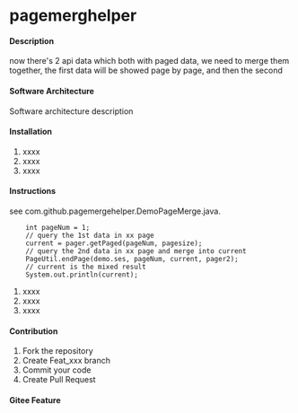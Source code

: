 # pagemerghelper

#### Description
now there's 2 api data which both with paged data, we need to merge them together, the first data will be showed page by page, and then the second

#### Software Architecture
Software architecture description

#### Installation

1.  xxxx
2.  xxxx
3.  xxxx

#### Instructions
see com.github.pagemergehelper.DemoPageMerge.java.
		
		int pageNum = 1;
		// query the 1st data in xx page
		current = pager.getPaged(pageNum, pagesize);
		// query the 2nd data in xx page and merge into current
		PageUtil.endPage(demo.ses, pageNum, current, pager2);
		// current is the mixed result
		System.out.println(current);
1.  xxxx
2.  xxxx
3.  xxxx

#### Contribution

1.  Fork the repository
2.  Create Feat_xxx branch
3.  Commit your code
4.  Create Pull Request


#### Gitee Feature


